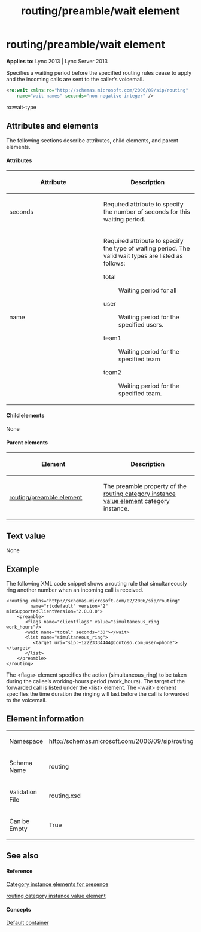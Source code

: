 ﻿---
title: routing/preamble/wait element
TOCTitle: routing/preamble/wait element
ms:assetid: 0332a6ca-7d3d-4cc2-928d-5266da5c5d50
ms:mtpsurl: https://msdn.microsoft.com/en-us/library/Dn454782(v=office.15)
ms:contentKeyID: 57093669
ms.date: 07/24/2014
mtps_version: v=office.15
dev_langs:
- xml
---

# routing/preamble/wait element


**Applies to:** Lync 2013 | Lync Server 2013

Specifies a waiting period before the specified routing rules cease to apply and the incoming calls are sent to the caller’s voicemail.

``` xml
<ro:wait xmlns:ro="http://schemas.microsoft.com/2006/09/sip/routing"
    name="wait-names" seconds="non negative integer" />
```

ro:wait-type

## Attributes and elements

The following sections describe attributes, child elements, and parent elements.

#### Attributes

<table>
<colgroup>
<col style="width: 50%" />
<col style="width: 50%" />
</colgroup>
<thead>
<tr class="header">
<th><p>Attribute</p></th>
<th><p>Description</p></th>
</tr>
</thead>
<tbody>
<tr class="odd">
<td><p>seconds</p></td>
<td><p>Required attribute to specify the number of seconds for this waiting period.</p></td>
</tr>
<tr class="even">
<td><p>name</p></td>
<td><p>Required attribute to specify the type of waiting period. The valid wait types are listed as follows:</p>
<dl>
<dt>total</dt>
<dd><p>Waiting period for all</p>
</dd>
<dt>user</dt>
<dd><p>Waiting period for the specified users.</p>
</dd>
<dt>team1</dt>
<dd><p>Waiting period for the specified team</p>
</dd>
<dt>team2</dt>
<dd><p>Waiting period for the specified team.</p>
</dd>
</dl></td>
</tr>
</tbody>
</table>


#### Child elements

None

#### Parent elements

<table>
<colgroup>
<col style="width: 50%" />
<col style="width: 50%" />
</colgroup>
<thead>
<tr class="header">
<th><p>Element</p></th>
<th><p>Description</p></th>
</tr>
</thead>
<tbody>
<tr class="odd">
<td><p><a href="routing-preamble-element.md">routing/preamble element</a></p></td>
<td><p>The preamble property of the <a href="routing-category-instance-value-element.md">routing category instance value element</a> category instance.</p></td>
</tr>
</tbody>
</table>


## Text value

None

## Example

The following XML code snippet shows a routing rule that simultaneously ring another number when an incoming call is received.

    <routing xmlns="http://schemas.microsoft.com/02/2006/sip/routing" 
             name="rtcdefault" version="2" minSupportedClientVersion="2.0.0.0">
        <preamble>
           <flags name="clientflags" value="simultaneous_ring work_hours"/>
           <wait name="total" seconds="30"></wait>
           <list name="simultaneous_ring">
              <target uri="sip:+12223334444@contoso.com;user=phone"></target>
           </list>
        </preamble>
    </routing>

The \<flags\> element specifies the action (simultaneous\_ring) to be taken during the callee’s working-hours period (work\_hours). The target of the forwarded call is listed under the \<list\> element. The \<wait\> element specifies the time duration the ringing will last before the call is forwarded to the voicemail.

## Element information

<table>
<colgroup>
<col style="width: 50%" />
<col style="width: 50%" />
</colgroup>
<tbody>
<tr class="odd">
<td><p>Namespace</p></td>
<td><p>http://schemas.microsoft.com/2006/09/sip/routing</p></td>
</tr>
<tr class="even">
<td><p>Schema Name</p></td>
<td><p>routing</p></td>
</tr>
<tr class="odd">
<td><p>Validation File</p></td>
<td><p>routing.xsd</p></td>
</tr>
<tr class="even">
<td><p>Can be Empty</p></td>
<td><p>True</p></td>
</tr>
</tbody>
</table>


## See also

#### Reference

[Category instance elements for presence](category-instance-elements-for-presence.md)

[routing category instance value element](routing-category-instance-value-element.md)

#### Concepts

[Default container](default-container.md)

